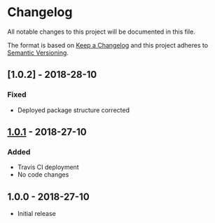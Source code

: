 # Changelog
All notable changes to this project will be documented in this file.

The format is based on [Keep a Changelog]
and this project adheres to [Semantic Versioning].

## [1.0.2] - 2018-28-10
### Fixed
- Deployed package structure corrected

## [1.0.1] - 2018-27-10
### Added
- Travis CI deployment
- No code changes

## 1.0.0 - 2018-27-10
- Initial release

[1.0.1]: https://github.com/siggame/Cadre-TS-Utils/releases/tag/v1.0.1

[Keep a Changelog]: http://keepachangelog.com/en/1.0.0/
[Semantic Versioning]: http://semver.org/spec/v2.0.0.html
